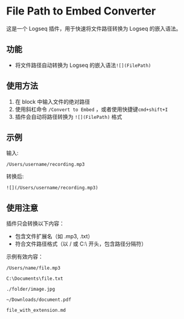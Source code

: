 # File Path to Embed Converter

这是一个 Logseq 插件，用于快速将文件路径转换为 Logseq 的嵌入语法。

## 功能

- 将文件路径自动转换为 Logseq 的嵌入语法`![](FilePath)`

## 使用方法

1. 在 block 中输入文件的绝对路径
2. 使用斜杠命令 `/Convert to Embed` ，或者使用快捷键`cmd+shift+I`
3. 插件会自动将路径转换为 `![](FilePath)` 格式

## 示例

输入:
```
/Users/username/recording.mp3
```

转换后:
```
![](/Users/username/recording.mp3)
```

## 使用注意

插件只会转换以下内容：
- 包含文件扩展名（如 .mp3, .txt）
- 符合文件路径格式（以 / 或 C:\ 开头，包含路径分隔符）

示例有效内容：
```
/Users/name/file.mp3

C:\Documents\file.txt

./folder/image.jpg

~/Downloads/document.pdf

file_with_extension.md
```
